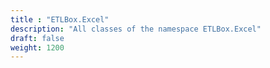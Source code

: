 ```yaml
---
title : "ETLBox.Excel"
description: "All classes of the namespace ETLBox.Excel"
draft: false
weight: 1200
---
```

